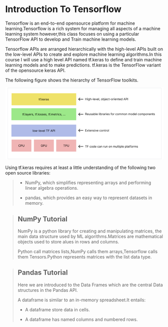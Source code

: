 # Introduction To Tensorflow

Tensorflow is an end-to-end opensource platform for machine learning.Tensorflow is a rich system for managing all aspects of a machine learning system however,this class focuses on using a particular TensorFlow API to develop and Train machine learning models.

Tensorflow APIs are arranged hierarchically with the high-level APIs built on the low-level APIs to create and explore machine learning algorithms.In this course I will use a high level API named tf.keras to define and train machine learning models and to make predictions. tf.keras is the TensorFlow variant of the opensource keras API.

The following figure shows the hierarchy of TensorFlow toolkits.

![img](images/Tensorflow%20Toolkit%20hierarchy.png)

Using tf.keras requires at least a little understanding of the following two open source libraries:
>- NumPy, which simplifies representing arrays and performing linear algebra operations.
>
>- pandas, which provides an easy way to represent datasets in memory.

>## NumPy Tutorial
>
>NumPy is a python library for creating and manipulating matrices, the main data structure used by ML algorithms.Matrices are mathematical objects used to store alues in rows and columns.
>
>Python call matrices lists,NumPy calls them arrays,Tensorflow calls them Tensors.Python represents matrices with the list data type.

>## Pandas Tutorial
>
>Here we are introduced to the Data Frames which are the central Data structures in the Pandas API.
>
>A dataframe is similar to an in-memory spreadsheet.It entails:
>
>- A dataframe store data in cells.
>
>- A dataframe has named columns and numbered rows.
>
>
